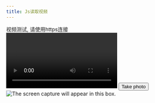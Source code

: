 ```yaml
---
title: Js读取视频
---
```



<div>视频测试, 请使用https连接</div>
<div class="camera">
	<video id="video">Video stream not available.</video>
	<button id="startbutton">Take photo</button>
</div>
<canvas id="canvas"></canvas>
<div class="output">
	<img id="photo" alt="The screen capture will appear in this box.">
</div>


<script>
(function() {
 	var width = 320;    // We will scale the photo width to this
	var height = 0;     // This will be computed based on the input stream

	var streaming = false;

	var video = null;
	var canvas = null;
	var photo = null;
	var startbutton = null;

 	function startup() {
		video = document.getElementById('video');
		canvas = document.getElementById('canvas');
		photo = document.getElementById('photo');
		startbutton = document.getElementById('startbutton');

	 	navigator.getMedia = ( navigator.getUserMedia ||
								 navigator.webkitGetUserMedia ||
								 navigator.mozGetUserMedia ||
								 navigator.msGetUserMedia);
		navigator.getMedia({
			video: true,
			audio: false
		}, function(stream) {
			if (navigator.mozGetUserMedia) {
			   	video.mozSrcObject = stream;
			} else {
			   	var vendorURL = window.URL || window.webkitURL;
			   	video.src = vendorURL.createObjectURL(stream);
			}
			video.play();
	 	}, function(err) {
		 	console.log("An error occured! " + err);
	 	});


	 	video.addEventListener('canplay', function(ev){
		 	if (!streaming) {
		   		height = video.videoHeight / (video.videoWidth/width);

			   // Firefox currently has a bug where the height can't be read from
			   // the video, so we will make assumptions if this happens.

		   		if (isNaN(height)) {
			 		height = width / (4/3);
		   		}

		   		video.setAttribute('width', width);
		   		video.setAttribute('height', height);
		   		canvas.setAttribute('width', width);
		   		canvas.setAttribute('height', height);
		   		streaming = true;
		 	}
	   	}, false);


		startbutton.addEventListener('click', function(ev){
			takepicture();
			ev.preventDefault();
	    }, false);

		clearphoto();
	}

	function clearphoto() {
		var context = canvas.getContext('2d');
		context.fillStyle = "#AAA";
		context.fillRect(0, 0, canvas.width, canvas.height);

		var data = canvas.toDataURL('image/png');
		photo.setAttribute('src', data);
	}

	function takepicture() {
		var context = canvas.getContext('2d');
		if (width && height) {
			canvas.width = width;
			canvas.height = height;
			context.drawImage(video, 0, 0, width, height);

			var data = canvas.toDataURL('image/png');
			photo.setAttribute('src', data);
		} else {
			clearphoto();
		}
	}
	window.addEventListener('load', startup);
})();
</script>

